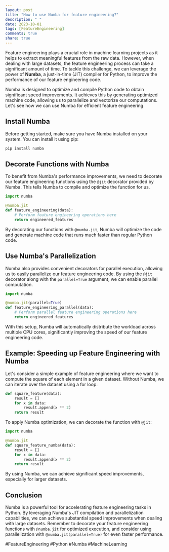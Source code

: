 ```yaml
---
layout: post
title: "How to use Numba for feature engineering?"
description: " "
date: 2023-10-01
tags: [FeatureEngineering]
comments: true
share: true
---
```


Feature engineering plays a crucial role in machine learning projects as it helps to extract meaningful features from the raw data. However, when dealing with large datasets, the feature engineering process can take a significant amount of time. To tackle this challenge, we can leverage the power of **Numba**, a just-in-time (JIT) compiler for Python, to improve the performance of our feature engineering code.

Numba is designed to optimize and compile Python code to obtain significant speed improvements. It achieves this by generating optimized machine code, allowing us to parallelize and vectorize our computations. Let's see how we can use Numba for efficient feature engineering.

## Install Numba

Before getting started, make sure you have Numba installed on your system. You can install it using pip:

```bash
pip install numba
```

## Decorate Functions with Numba

To benefit from Numba's performance improvements, we need to decorate our feature engineering functions using the `@jit` decorator provided by Numba. This tells Numba to compile and optimize the function for us.

```python
import numba

@numba.jit
def feature_engineering(data):
    # Perform feature engineering operations here
    return engineered_features
```

By decorating our functions with `@numba.jit`, Numba will optimize the code and generate machine code that runs much faster than regular Python code.

## Use Numba's Parallelization

Numba also provides convenient decorators for parallel execution, allowing us to easily parallelize our feature engineering code. By using the `@jit` decorator along with the `parallel=True` argument, we can enable parallel computation.

```python
import numba

@numba.jit(parallel=True)
def feature_engineering_parallel(data):
    # Perform parallel feature engineering operations here
    return engineered_features
```

With this setup, Numba will automatically distribute the workload across multiple CPU cores, significantly improving the speed of our feature engineering code.

## Example: Speeding up Feature Engineering with Numba

Let's consider a simple example of feature engineering where we want to compute the square of each element in a given dataset. Without Numba, we can iterate over the dataset using a for loop:

```python
def square_feature(data):
    result = []
    for x in data:
        result.append(x ** 2)
    return result
```

To apply Numba optimization, we can decorate the function with `@jit`:

```python
import numba

@numba.jit
def square_feature_numba(data):
    result = []
    for x in data:
        result.append(x ** 2)
    return result
```

By using Numba, we can achieve significant speed improvements, especially for larger datasets.

## Conclusion

Numba is a powerful tool for accelerating feature engineering tasks in Python. By leveraging Numba's JIT compilation and parallelization capabilities, we can achieve substantial speed improvements when dealing with large datasets. Remember to decorate your feature engineering functions with `@numba.jit` for optimized execution, and consider using parallelization with `@numba.jit(parallel=True)` for even faster performance.

#FeatureEngineering #Python #Numba #MachineLearning